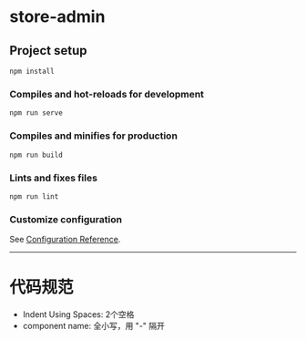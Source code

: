# store-admin

## Project setup
```
npm install
```

### Compiles and hot-reloads for development
```
npm run serve
```

### Compiles and minifies for production
```
npm run build
```

### Lints and fixes files
```
npm run lint
```

### Customize configuration
See [Configuration Reference](https://cli.vuejs.org/config/).


---
# 代码规范
- Indent Using Spaces: 2个空格
- component name: 全小写，用 "-" 隔开
